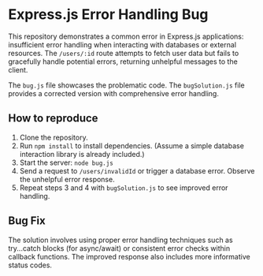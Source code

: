 # Express.js Error Handling Bug

This repository demonstrates a common error in Express.js applications: insufficient error handling when interacting with databases or external resources.  The `/users/:id` route attempts to fetch user data but fails to gracefully handle potential errors, returning unhelpful messages to the client.

The `bug.js` file showcases the problematic code. The `bugSolution.js` file provides a corrected version with comprehensive error handling.

## How to reproduce

1. Clone the repository.
2. Run `npm install` to install dependencies.  (Assume a simple database interaction library is already included.)
3. Start the server: `node bug.js`
4. Send a request to `/users/invalidId` or trigger a database error. Observe the unhelpful error response.
5. Repeat steps 3 and 4 with `bugSolution.js` to see improved error handling.

## Bug Fix
The solution involves using proper error handling techniques such as try...catch blocks (for async/await) or consistent error checks within callback functions.  The improved response also includes more informative status codes.